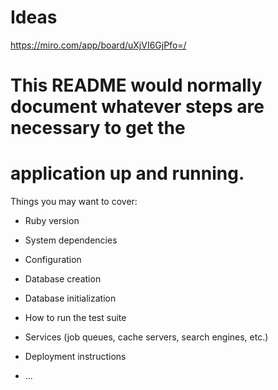# Ideas

https://miro.com/app/board/uXjVI6GjPfo=/

# This README would normally document whatever steps are necessary to get the
# application up and running.

Things you may want to cover:

* Ruby version

* System dependencies

* Configuration

* Database creation

* Database initialization

* How to run the test suite

* Services (job queues, cache servers, search engines, etc.)

* Deployment instructions

* ...
